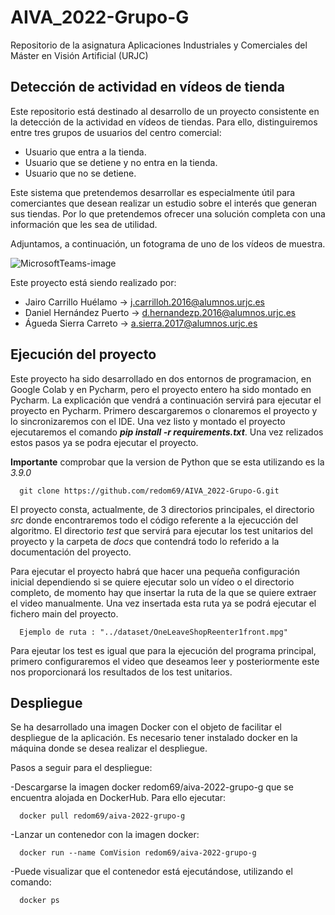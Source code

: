 # AIVA_2022-Grupo-G
Repositorio de la asignatura Aplicaciones Industriales y Comerciales del Máster en Visión Artificial (URJC)

## Detección de actividad en vídeos de tienda
Este repositorio está destinado al desarrollo de un proyecto consistente en la detección de la actividad en vídeos de tiendas. Para ello, distinguiremos entre tres grupos de usuarios del centro comercial:
  - Usuario que entra a la tienda.
  - Usuario que se detiene y no entra en la tienda.
  - Usuario que no se detiene.

Este sistema que pretendemos desarrollar es especialmente útil para comerciantes que desean realizar un estudio sobre el interés que generan sus tiendas. Por lo que pretendemos ofrecer una solución completa con una información que les sea de utilidad.

Adjuntamos, a continuación, un fotograma de uno de los vídeos de muestra.

![MicrosoftTeams-image](https://user-images.githubusercontent.com/50777475/159759097-5dd14399-462b-469c-906b-d2053bc64d24.png)


Este proyecto está siendo realizado por: 
  - Jairo Carrillo Huélamo &#8594; j.carrilloh.2016@alumnos.urjc.es
  - Daniel Hernández Puerto &#8594; d.hernandezp.2016@alumnos.urjc.es
  - Águeda Sierra Carreto &#8594; a.sierra.2017@alumnos.urjc.es


## Ejecución del proyecto

Este proyecto ha sido desarrollado en dos entornos de programacion, en Google Colab y en Pycharm, pero el proyecto entero ha sido montado en Pycharm. La explicación que vendrá a continuación servirá para ejecutar el proyecto en Pycharm. Primero descargaremos o clonaremos el proyecto y lo sincronizaremos con el IDE. Una vez listo y montado el proyecto ejecutaremos el comando ***pip install -r requirements.txt***. Una vez relizados estos pasos ya se podra ejecutar el proyecto. 

**Importante** comprobar que la version de Python que se esta utilizando es la *3.9.0*

~~~
  git clone https://github.com/redom69/AIVA_2022-Grupo-G.git
~~~ 

El proyecto consta, actualmente, de 3 directorios principales, el directorio *src* donde encontraremos todo el código referente a la ejecucción del algoritmo. El directorio *test* que servirá para ejecutar los test unitarios del proyecto y la carpeta de *docs* que contendrá todo lo referido a la documentación del proyecto.

Para ejecutar el proyecto habrá que hacer una pequeña configuración inicial dependiendo si se quiere ejecutar solo un vídeo o el directorio completo, de momento hay que insertar la ruta de la que se quiere extraer el video manualmente. Una vez insertada esta ruta ya se podrá ejecutar el fichero main del proyecto.

~~~
  Ejemplo de ruta : "../dataset/OneLeaveShopReenter1front.mpg"
~~~ 

Para ejeutar los test es igual que para la ejecución del programa principal, primero configuraremos el video que deseamos leer y posteriormente este nos proporcionará los resultados de los test unitarios.


## Despliegue

Se ha desarrollado una imagen Docker con el objeto de facilitar el despliegue de la aplicación. Es necesario tener instalado docker en la máquina donde se desea realizar el despliegue.

Pasos a seguir para el despliegue:

-Descargarse la imagen docker redom69/aiva-2022-grupo-g que se encuentra alojada en DockerHub. Para ello ejecutar:

~~~
  docker pull redom69/aiva-2022-grupo-g
~~~ 

-Lanzar un contenedor con la imagen docker:

~~~
  docker run --name ComVision redom69/aiva-2022-grupo-g   
~~~ 

-Puede visualizar que el contenedor está ejecutándose, utilizando el comando:

~~~
  docker ps
~~~ 
